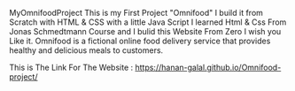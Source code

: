 
MyOmnifoodProject
This is my First Project "Omnifood" I build it from Scratch with HTML & CSS with a little Java Script I learned Html & Css From Jonas Schmedtmann Course and I bulid this Website From Zero I wish you Like it.
 Omnifood is a fictional online food delivery service that provides healthy and delicious meals to customers.

This is The Link For The Website :
https://hanan-galal.github.io/Omnifood-project/
